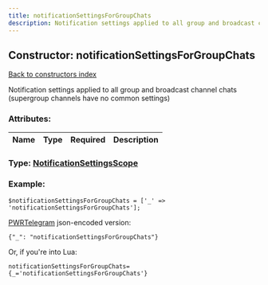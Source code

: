 ```yaml
---
title: notificationSettingsForGroupChats
description: Notification settings applied to all group and broadcast channel chats (supergroup channels have no common settings)
---
```

## Constructor: notificationSettingsForGroupChats  
[Back to constructors index](index.md)



Notification settings applied to all group and broadcast channel chats (supergroup channels have no common settings)

### Attributes:

| Name     |    Type       | Required | Description |
|----------|---------------|----------|-------------|



### Type: [NotificationSettingsScope](../types/NotificationSettingsScope.md)


### Example:

```
$notificationSettingsForGroupChats = ['_' => 'notificationSettingsForGroupChats'];
```  

[PWRTelegram](https://pwrtelegram.xyz) json-encoded version:

```
{"_": "notificationSettingsForGroupChats"}
```


Or, if you're into Lua:  


```
notificationSettingsForGroupChats={_='notificationSettingsForGroupChats'}

```



